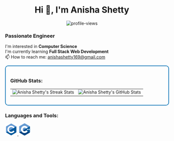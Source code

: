 <h1 align="center">Hi 👋, I'm Anisha Shetty</h1>

<p align="center">
  <img src="https://komarev.com/ghpvc/?username=Anishashettty&label=Profile%20views&color=0e75b6&style=flat" alt="profile-views" />
</p>

<h3 align="left">Passionate Engineer</h3>

<p align="left">
  I'm interested in <strong>Computer Science</strong> <br>
  I'm currently learning <strong>Full Stack Web Development</strong> <br>
  📫 How to reach me: <a href="mailto:anishashetty169@gmail.com">anishashetty169@gmail.com</a>
</p>

<!-- Boxed container for the stats section -->
<div style="border: 2px solid #0e75b6; padding: 15px; border-radius: 10px; width: 100%; max-width: 800px; margin: auto;">

<h3 align="left">GitHub Stats:</h3>
<!-- Aligning the stats boxes side by side -->
<table>
  <tr>
    <td>
      <img align="left" src="https://github-readme-streak-stats.herokuapp.com?user=Anishashettty&theme=blue-green&hide_border=true" alt="Anisha Shetty's Streak Stats" />
    </td>
    <td>
      <img align="left" src="https://github-readme-stats.vercel.app/api?username=Anishashettty&count_private=true&show_icons=true&hide_border=true&theme=blue-green" alt="Anisha Shetty's GitHub Stats" />
    </td>
  </tr>
</table>

</div>

<h3 align="left">Languages and Tools:</h3>

<p align="left">
  <a href="https://www.cprogramming.com/" target="_blank" rel="noreferrer">
    <img src="https://raw.githubusercontent.com/devicons/devicon/master/icons/c/c-original.svg" alt="C" width="40" height="40" />
  </a>
  <a href="https://www.w3schools.com/cpp/" target="_blank" rel="noreferrer">
    <img src="https://raw.githubusercontent.com/devicons/devicon/master/icons/cplusplus/cplusplus-original.svg" alt="C++" width="40" height="40" />
  </a>
  <a href="https
